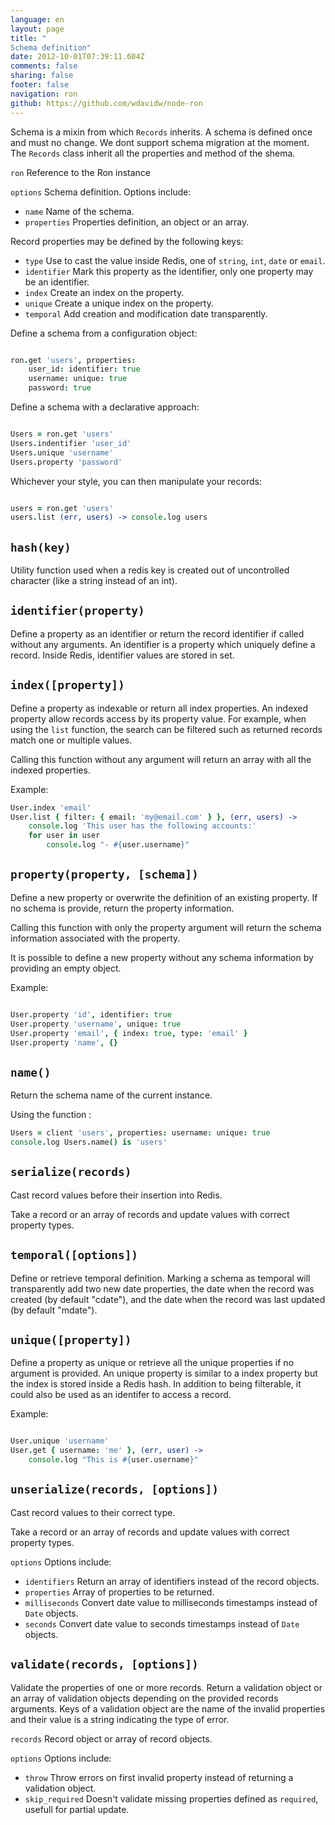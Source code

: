 ```yaml
---
language: en
layout: page
title: "
Schema definition"
date: 2012-10-01T07:39:11.604Z
comments: false
sharing: false
footer: false
navigation: ron
github: https://github.com/wdavidw/node-ron
---
```



Schema is a mixin from which `Records` inherits. A schema is defined once 
and must no change. We dont support schema migration at the moment. The `Records`
class inherit all the properties and method of the shema.

`ron`                   Reference to the Ron instance   

`options`               Schema definition. Options include:   

*   `name`              Name of the schema.   
*   `properties`        Properties definition, an object or an array.   

Record properties may be defined by the following keys:   

*   `type`              Use to cast the value inside Redis, one of `string`, `int`, `date` or `email`.   
*   `identifier`        Mark this property as the identifier, only one property may be an identifier.   
*   `index`             Create an index on the property.   
*   `unique`            Create a unique index on the property.   
*   `temporal`          Add creation and modification date transparently.   

Define a schema from a configuration object:   
```coffeescript

ron.get 'users', properties: 
    user_id: identifier: true
    username: unique: true
    password: true

```
Define a schema with a declarative approach:   
```coffeescript

Users = ron.get 'users'
Users.indentifier 'user_id'
Users.unique 'username'
Users.property 'password'

```
Whichever your style, you can then manipulate your records:   
```coffeescript

users = ron.get 'users'
users.list (err, users) -> console.log users
```

<a name="hash"></a>`hash(key)`
-------------
Utility function used when a redis key is created out of 
uncontrolled character (like a string instead of an int).


<a name="identifier"></a>`identifier(property)`
------------------------
Define a property as an identifier or return the record identifier if
called without any arguments. An identifier is a property which uniquely 
define a record. Inside Redis, identifier values are stored in set.   


<a name="index"></a>`index([property])`
-------------------
Define a property as indexable or return all index properties. An 
indexed property allow records access by its property value. For example,
when using the `list` function, the search can be filtered such as returned
records match one or multiple values.   

Calling this function without any argument will return an array with all the 
indexed properties.   

Example:   
```coffeescript
User.index 'email'
User.list { filter: { email: 'my@email.com' } }, (err, users) ->
    console.log 'This user has the following accounts:'
    for user in user
        console.log "- #{user.username}"
```


<a name="property"></a>`property(property, [schema])`
------------------------------
Define a new property or overwrite the definition of an
existing property. If no schema is provide, return the
property information.   

Calling this function with only the property argument will return the schema
information associated with the property.   

It is possible to define a new property without any schema information by 
providing an empty object.   

Example:   
```coffeescript

User.property 'id', identifier: true
User.property 'username', unique: true
User.property 'email', { index: true, type: 'email' }
User.property 'name', {}
```


<a name="name"></a>`name()`
--------
Return the schema name of the current instance.

Using the function :
```coffeescript
Users = client 'users', properties: username: unique: true
console.log Users.name() is 'users'
```


<a name="serialize"></a>`serialize(records)`
--------------------
Cast record values before their insertion into Redis.

Take a record or an array of records and update values with correct 
property types.


<a name="temporal"></a>`temporal([options])` 
---------------------
Define or retrieve temporal definition. Marking a schema as 
temporal will transparently add two new date properties, the 
date when the record was created (by default "cdate"), and the date 
when the record was last updated (by default "mdate").


<a name="unique"></a>`unique([property])`
--------------------
Define a property as unique or retrieve all the unique properties if no 
argument is provided. An unique property is similar to a index
property but the index is stored inside a Redis hash. In addition to being 
filterable, it could also be used as an identifer to access a record.

Example:   
```coffeescript

User.unique 'username'
User.get { username: 'me' }, (err, user) ->
    console.log "This is #{user.username}"
```


<a name="unserialize"></a>`unserialize(records, [options])`
---------------------------------
Cast record values to their correct type.   

Take a record or an array of records and update values with correct 
property types.   

`options`               Options include:   

*   `identifiers`       Return an array of identifiers instead of the record objects.  
*   `properties`        Array of properties to be returned.  
*   `milliseconds`      Convert date value to milliseconds timestamps instead of `Date` objects.   
*   `seconds`           Convert date value to seconds timestamps instead of `Date` objects.   


<a name="validate"></a>`validate(records, [options])`
------------------------------
Validate the properties of one or more records. Return a validation 
object or an array of validation objects depending on the provided 
records arguments. Keys of a validation object are the name of the invalid 
properties and their value is a string indicating the type of error.   

`records`               Record object or array of record objects.   

`options`               Options include:   

*   `throw`             Throw errors on first invalid property instead of returning a validation object.   
*   `skip_required`     Doesn't validate missing properties defined as `required`, usefull for partial update.   


